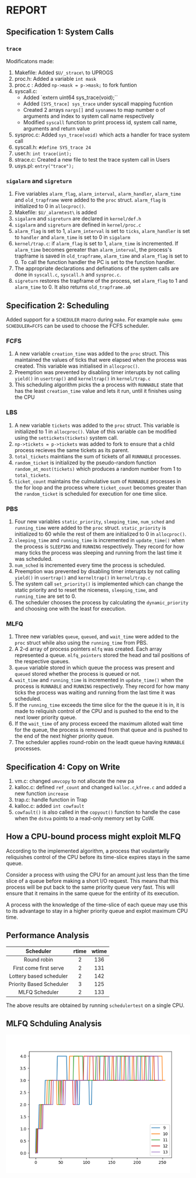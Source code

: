 
# REPORT

## Specification 1: System Calls

### `trace`

Modificatons made:

1. Makefile: Added `$U/_strace\` to UPROGS
2. proc.h: Added a variable `int mask` 
3. proc.c : Added `np->mask = p->mask;` to fork funtion
4. syscall.c: 
    + Added `extern uint64 sys_trace(void);``
    + Added `[SYS_trace] sys_trace` under syscall mapping fucntion
    + Created 2 arrays `nargs[]` and `sysnames` to map number o of arguments and index to system call name respectively
    + Modified `syscall` function to print process id, system call name, arguments and return value
5. sysproc.c: Added `sys_trace(void)` which acts a handler for trace system call
6. syscall.h: `#define SYS_trace 24`
7. user.h: `int trace(int);`
8. strace.c: Created a new file to test the trace system call in Users
9. usys.pl: `entry("trace");` 


### `sigalarm` and `sigreturn`

1. Five variables `alarm_flag`, `alarm_interval`, `alarm_handler`, `alarm_time` and `old_trapframe` were added to the `proc` struct. `alarm_flag` is initialized to 0 in `allocproc()`.
1. Makefile: `$U/_alarmtest\` is added
1. `sigalarm` and `sigreturn` are declared in `kernel/def.h`
1. `sigalarm` and `sigreturn` are defined in `kernel/proc.c`
1. `alarm_flag` is set to 1, `alarm_interval` is set to `ticks`, `alarm_handler` is set to `handler` and `alarm_time` is set to 0 in `sigalarm`
1. `kernel/trap.c`: if `alarm_flag` is set to 1, `alarm_time` is incremented. If `alarm_time` becomes gereater than `alarm_interval`, the process's trapframe is saved in `old_trapframe`, `alarm_time` and `alarm_flag` is set to 0. To call the function handler the PC is set to the function handler.
1. The appropriate declarations and definations of the system calls are done in `syscall.c`, `syscall.h` and `sysproc.c`.
1. `sigreturn` restores the trapframe of the process, set `alarm_flag` to 1 and `alarm_time` to 0. It also returns `old_trapframe.a0`

## Specification 2: Scheduling

Added support for a `SCHEDULER` macro during `make`. For example `make qemu SCHEDULER=FCFS` can be used to choose the FCFS scheduler.

### FCFS

1. A new variable `creation_time` was added to the `proc` struct. This maintained the values of ticks that were elapsed when the process was created. This variable was initialised in `allocproc()`.
1. Preemption was prevented by disabling timer interupts by not calling `yield()` in `usertrap()` and `kerneltrap()` in `kernel/trap.c`
1. This scheduling algorithm picks the a process with `RUNNABLE` state that has the least `creation_time` value and lets it run, until it finishes using the CPU

### LBS

1. A new variable `tickets` was added to the `proc` struct. This variable is initialized to 1 in `allocproc()`. Value of this variable can be modified using the `settickets(tickets)` system call.
1. `np->tickets = p->tickets` was added to fork to ensure that a child process recieves the same tickets as its parent.
1. `total_tickets` maintians the sum of tickets of all `RUNNABLE` processes.
2. `random_ticket` is initialized by the pseudo-random function `random_at_most(tickets)` which produces a random number from 1 to `total_tickets`.
1. `ticket_count` maintains the culmulative sum of `RUNNABLE` processes in the for loop and the process where `ticket_count` becomes greater than the `random_ticket` is scheduled for execution for one time slice.

### PBS

1. Four new variables `static_priority`, `sleeping_time`, `num_sched` and `running_time` were added to the `proc` struct. `static_priority` is initialized to 60 while the rest of them are initialized to 0 in `allocproc()`.
1. `sleeping_time` and `running_time` is incremented in `update_time()` when the process is `SLEEPING` and `RUNNING` respectively. They record for how many ticks the process was sleeping and running from the last
time it was scheduled.
1. `num_sched` is incremented every time the process is scheduled.
1. Preemption was prevented by disabling timer interupts by not calling `yield()` in `usertrap()` and `kerneltrap()` in `kernel/trap.c`
1. The system call `set_priority()` is implemented which can change the static priority and to reset the niceness, `sleeping_time`, and `running_time` are set to 0.
1. The scheduler chooses the process by calculating the `dynamic_priority` and choosing one with the least for execution.

### MLFQ

1. Three new variables `queue`, `queued`, and `wait_time` were added to the `proc` struct while also using the `running_time` from PBS.
1. A 2-d array of process pointers `mlfq` was created. Each array represented a queue. `mlfq_pointers` stored the head and tail positions of the respective queues.
1. `queue` variable stored in which queue the process was present and `queued` stored whether the process is queued or not.
1. `wait_time` and `running_time` is incremented in `update_time()` when the process is `RUNNABLE` and `RUNNING` respectively. They record for how many ticks the process was waiting and running from the last
time it was scheduled.
1. If the `running_time` exceeds the time slice for the the queue it is in, it is made to reliquish control of the CPU and is pushed to the end to the next lower priority queue.
1. If the `wait_time` of any process exceed the maximum alloted wait time for the queue, the process is removed from that queue and is pushed to the end of the next higher priority queue.
1. The scheduler applies round-robin on the leadt queue having `RUNNABLE` processes.

## Specification 4: Copy on Write

1. vm.c: changed `umvcopy` to not allocate the new pa
2. kalloc.c: defined `ref_count` and changed `kalloc.c`,`kfree.c` and added a new function `increase`
3. trap.c: handle function in Trap 
4. kalloc.c: added `int cowfault` 
5. `cowfault()` is also called in the `copyout()` function to handle the case when the `dstva` points to a read-only memory set by CoW.

## How a CPU-bound process might exploit MLFQ

According to the implemented algorithm, a process that voulantarily reliquishes control of the CPU before its time-slice expires stays in the same queue.

Consider a process with using the CPU for an amount just less than the time slice of a queue before making a short I/O request. This means that this process will be put back to the same priority queue very fast.
This will ensure that it remains in the same queue for the entirity of its execution.

A process with the knowledge of the time-slice of each queue may use this to its advantage to stay in a higher priority queue and explot maximum CPU time.

## Performance Analysis

  |        Scheduler         | rtime  | wtime |
  | :----------------------: | :-----: | :-----: |
  |       Round robin        |    2    |   136   |
  |  First come first serve  |    2    |   131   |
  | Lottery based scheduler  |    2    |   142   |
  | Priority Based Scheduler |    3    |   125   |
  |             MLFQ Scheduler             |  2  |     133   |

The above results are obtained by running `schedulertest` on a single CPU.

## MLFQ Schduling Analysis

<img src="Figure_1.png">
